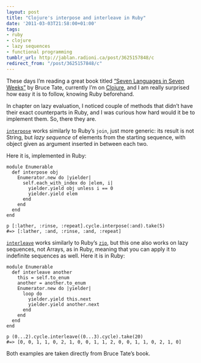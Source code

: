 ```yaml
---
layout: post
title: "Clojure's interpose and interleave in Ruby"
date: '2011-03-03T21:58:00+01:00'
tags:
- ruby
- clojure
- lazy sequences
- functional programming
tumblr_url: http://jablan.radioni.ca/post/3625157848/c
redirect_from: "/post/3625157848/c"
---
```

These days I’m reading a great book titled [“Seven Languages in Seven Weeks”](http://www.pragprog.com/titles/btlang/seven-languages-in-seven-weeks) by Bruce Tate, currently I’m on [Clojure](http://clojure.org/), and I am really surprised how easy it is to follow, knowing Ruby beforehand.

In chapter on lazy evaluation, I noticed couple of methods that didn’t have their exact counterparts in Ruby, and I was curious how hard would it be to implement them. So, there they are.

[`interpose`](http://clojuredocs.org/clojure_core/1.2.0/clojure.core/interpose) works similarly to Ruby’s `join`, just more generic: its result is not String, but _lazy sequence_ of elements from the starting sequence, with object given as argument inserted in between each two.

Here it is, implemented in Ruby:

    module Enumerable
      def interpose obj
        Enumerator.new do |yielder|
          self.each_with_index do |elem, i|
            yielder.yield obj unless i == 0
            yielder.yield elem
          end
        end
      end
    end
    
    p [:lather, :rinse, :repeat].cycle.interpose(:and).take(5)
    #=> [:lather, :and, :rinse, :and, :repeat]

[`interleave`](http://clojuredocs.org/clojure_core/clojure.core/interleave) works similarly to Ruby’s [`zip`](http://www.ruby-doc.org/core/classes/Enumerable.html#M001517), but this one also works on lazy sequences, not Arrays, as in Ruby, meaning that you can apply it to indefinite sequences as well. Here it is in Ruby:

    module Enumerable
      def interleave another
        this = self.to_enum
        another = another.to_enum
        Enumerator.new do |yielder|
          loop do
            yielder.yield this.next
            yielder.yield another.next
          end
        end
      end
    end
    
    p (0...2).cycle.interleave((0...3).cycle).take(20)
    #=> [0, 0, 1, 1, 0, 2, 1, 0, 0, 1, 1, 2, 0, 0, 1, 1, 0, 2, 1, 0]

Both examples are taken directly from Bruce Tate’s book.

